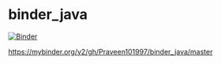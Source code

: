 # binder_java

[![Binder](https://mybinder.org/badge_logo.svg)](https://mybinder.org/v2/gh/Praveen101997/binder_java/master)


https://mybinder.org/v2/gh/Praveen101997/binder_java/master
